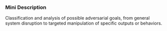 ### Mini Description

Classification and analysis of possible adversarial goals, from general system disruption to targeted manipulation of specific outputs or behaviors.
